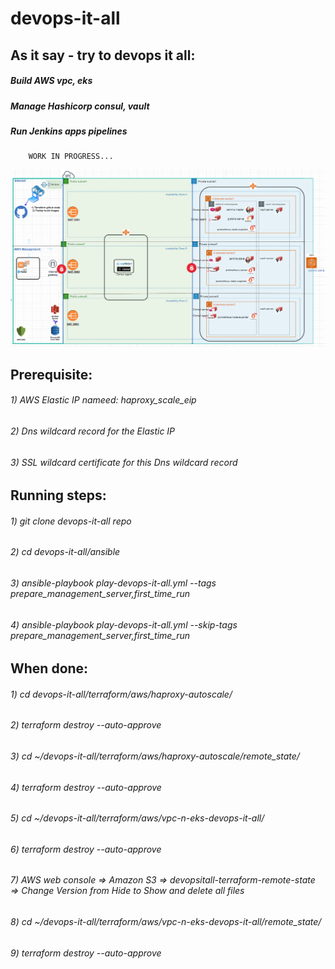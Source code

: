 # devops-it-all
   
   ## As it say - try to devops it all:
   ##### Build AWS vpc, eks
   ##### Manage Hashicorp consul, vault 
   ##### Run Jenkins apps pipelines
        WORK IN PROGRESS...
   <img src="images/env-status.png" width="1200" >
   
   ## Prerequisite:
   ###### 1) AWS Elastic IP nameed: haproxy_scale_eip
   ###### 2) Dns wildcard record for the Elastic IP
   ###### 3) SSL wildcard certificate for this Dns wildcard record

   ## Running steps:
   ###### 1) git clone devops-it-all repo
   ###### 2) cd devops-it-all/ansible
   ###### 3) ansible-playbook play-devops-it-all.yml --tags prepare_management_server,first_time_run 
   ###### 4) ansible-playbook play-devops-it-all.yml --skip-tags prepare_management_server,first_time_run

   ## When done:
   ###### 1) cd devops-it-all/terraform/aws/haproxy-autoscale/
   ###### 2) terraform destroy --auto-approve
   ###### 3) cd ~/devops-it-all/terraform/aws/haproxy-autoscale/remote_state/
   ###### 4) terraform destroy --auto-approve
   ###### 5) cd ~/devops-it-all/terraform/aws/vpc-n-eks-devops-it-all/
   ###### 6) terraform destroy --auto-approve
   ###### 7) AWS web console => Amazon S3 => devopsitall-terraform-remote-state => Change Version from Hide to Show and delete all files
   ###### 8) cd ~/devops-it-all/terraform/aws/vpc-n-eks-devops-it-all/remote_state/
   ###### 9) terraform destroy --auto-approve
